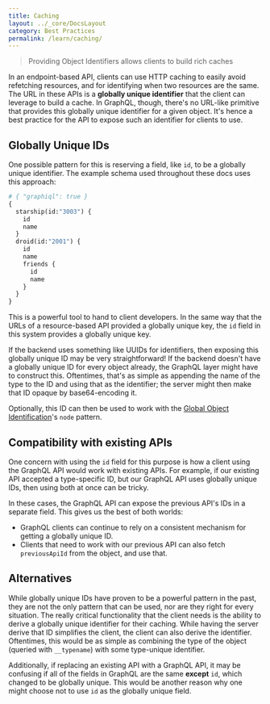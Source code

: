 ```yaml
---
title: Caching
layout: ../_core/DocsLayout
category: Best Practices
permalink: /learn/caching/
---
```


> Providing Object Identifiers allows clients to build rich caches

In an endpoint-based API, clients can use HTTP caching to easily avoid refetching resources, and for identifying when two resources are the same. The URL in these APIs is a **globally unique identifier** that the client can leverage to build a cache. In GraphQL, though, there's no URL-like primitive that provides this globally unique identifier for a given object. It's hence a best practice for the API to expose such an identifier for clients to use.

## Globally Unique IDs

One possible pattern for this is reserving a field, like `id`, to be a globally unique identifier. The example schema used throughout these docs uses this approach:

```graphql
# { "graphiql": true }
{
  starship(id:"3003") {
    id
    name
  }
  droid(id:"2001") {
    id
    name
    friends {
      id
      name
    }
  }
}
```

This is a powerful tool to hand to client developers. In the same way that the URLs of a resource-based API provided a globally unique key, the `id` field in this system provides a globally unique key.

If the backend uses something like UUIDs for identifiers, then exposing this globally unique ID may be very straightforward! If the backend doesn't have a globally unique ID for every object already, the GraphQL layer might have to construct this. Oftentimes, that's as simple as appending the name of the type to the ID and using that as the identifier; the server might then make that ID opaque by base64-encoding it. 

Optionally, this ID can then be used to work with the [Global Object Identification](/learn/global-object-identification)'s `node` pattern.

## Compatibility with existing APIs

One concern with using the `id` field for this purpose is how a client using the GraphQL API would work with existing APIs. For example, if our existing API accepted a type-specific ID, but our GraphQL API uses globally unique IDs, then using both at once can be tricky.

In these cases, the GraphQL API can expose the previous API's IDs in a separate field. This gives us the best of both worlds:

 - GraphQL clients can continue to rely on a consistent mechanism for getting a globally unique ID.
 - Clients that need to work with our previous API can also fetch `previousApiId` from the object, and use that.

## Alternatives

While globally unique IDs have proven to be a powerful pattern in the past, they are not the only pattern that can be used, nor are they right for every situation. The really critical functionality that the client needs is the ability to derive a globally unique identifier for their caching. While having the server derive that ID simplifies the client, the client can also derive the identifier. Oftentimes, this would be as simple as combining the type of the object (queried with `__typename`) with some type-unique identifier.

Additionally, if replacing an existing API with a GraphQL API, it may be confusing if all of the fields in GraphQL are the same **except** `id`, which changed to be globally unique. This would be another reason why one might choose not to use `id` as the globally unique field.
